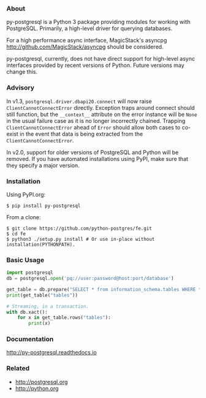 ### About

py-postgresql is a Python 3 package providing modules for working with PostgreSQL.
Primarily, a high-level driver for querying databases.

For a high performance async interface, MagicStack's asyncpg
http://github.com/MagicStack/asyncpg should be considered.

py-postgresql, currently, does not have direct support for high-level async
interfaces provided by recent versions of Python. Future versions may change this.

### Advisory

In v1.3, `postgresql.driver.dbapi20.connect` will now raise `ClientCannotConnectError` directly.
Exception traps around connect should still function, but the `__context__` attribute
on the error instance will be `None` in the usual failure case as it is no longer
incorrectly chained. Trapping `ClientCannotConnectError` ahead of `Error` should
allow both cases to co-exist in the event that data is being extracted from
the `ClientCannotConnectError`.

In v2.0, support for older versions of PostgreSQL and Python will be removed.
If you have automated installations using PyPI, make sure that they specify a major version.

### Installation

Using PyPI.org:

	$ pip install py-postgresql

From a clone:

	$ git clone https://github.com/python-postgres/fe.git
	$ cd fe
	$ python3 ./setup.py install # Or use in-place without installation(PYTHONPATH).

### Basic Usage

```python
import postgresql
db = postgresql.open('pq://user:password@host:port/database')

get_table = db.prepare("SELECT * from information_schema.tables WHERE table_name = $1")
print(get_table("tables"))

# Streaming, in a transaction.
with db.xact():
	for x in get_table.rows("tables"):
		print(x)
```

### Documentation

http://py-postgresql.readthedocs.io

### Related

- http://postgresql.org
- http://python.org
